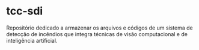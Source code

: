# tcc-sdi
Repositório dedicado a armazenar os arquivos e códigos de um sistema de detecção de incêndios que integra técnicas de visão computacional e de inteligência artificial.
